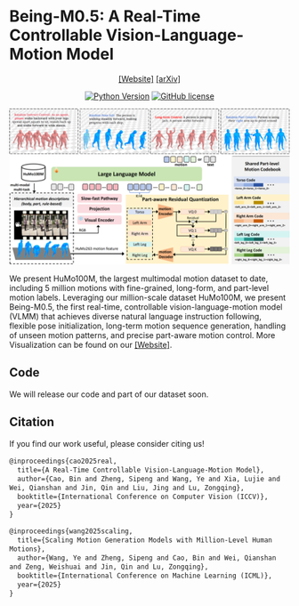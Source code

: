 # Being-M0.5: A Real-Time Controllable Vision-Language-Motion Model

<div align="center">

[[Website]](https://beingbeyond.github.io/Being-M0.5)
[[arXiv]](https://arxiv.org/abs/2410.03311)

[![Python Version](https://img.shields.io/badge/Python-3.10-blue.svg)]()
[![GitHub license](https://img.shields.io/badge/MIT-blue)]()

![](images/motion_control.png)
![](images/model_structure.png)

</div>

We present HuMo100M, the largest multimodal motion dataset to date, including 5 million motions with fine-grained, long-form, and part-level motion labels. Leveraging our million-scale dataset HuMo100M, we present Being-M0.5, the first real-time, controllable vision-language-motion model (VLMM) that achieves diverse natural language instruction following, flexible pose initialization, long-term motion sequence generation, handling of unseen motion patterns, and precise part-aware motion control. More Visualization can be found on our [[Website]](https://beingbeyond.github.io/Being-M0.5).


## Code
We will release our code and part of our dataset soon.

## Citation
If you find our work useful, please consider citing us!
```
@inproceedings{cao2025real,
  title={A Real-Time Controllable Vision-Language-Motion Model},
  author={Cao, Bin and Zheng, Sipeng and Wang, Ye and Xia, Lujie and Wei, Qianshan and Jin, Qin and Liu, Jing and Lu, Zongqing},
  booktitle={International Conference on Computer Vision (ICCV)},
  year={2025}
}
```
```
@inproceedings{wang2025scaling,
  title={Scaling Motion Generation Models with Million-Level Human Motions},
  author={Wang, Ye and Zheng, Sipeng and Cao, Bin and Wei, Qianshan and Zeng, Weishuai and Jin, Qin and Lu, Zongqing},
  booktitle={International Conference on Machine Learning (ICML)},
  year={2025}
}
```